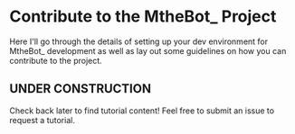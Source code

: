 # Contribute to the MtheBot_ Project
Here I'll go through the details of setting up your dev environment for MtheBot_ development as well as lay out some guidelines on how you can contribute to the project.
## UNDER CONSTRUCTION
Check back later to find tutorial content!  Feel free to submit an issue to request a tutorial.
